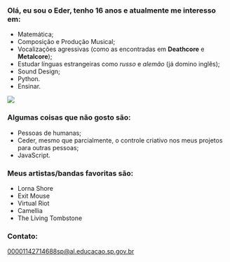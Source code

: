 ### Olá, eu sou o Eder, tenho 16 anos e atualmente me interesso em:

- Matemática;
- Composição e Produção Musical;
- Vocalizações agressivas (como as encontradas em **Deathcore** e **Metalcore**);
- Estudar línguas estrangeiras como _russo_ e _alemão_ (já domino inglês);
- Sound Design;
- Python.
- Ensinar.

![](https://media.tenor.com/5UQd-TNy2iYAAAAM/will-ramos-lorna-shore.gif)

### Algumas coisas que não gosto são:

- Pessoas de humanas;
- Ceder, mesmo que parcialmente, o controle criativo nos meus projetos para outras pessoas;
- JavaScript.

### Meus artistas/bandas favoritas são:

- Lorna Shore
- Exit Mouse
- Virtual Riot
- Camellia
- The Living Tombstone

### Contato:

00001142714688sp@al.educacao.sp.gov.br
